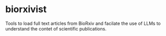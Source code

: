 # biorxivist
Tools to load full text articles from BioRxiv and facilate the use of LLMs to understand the contet of scientific publications.
